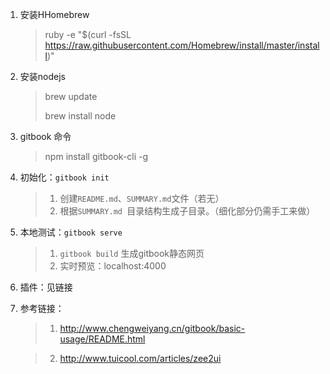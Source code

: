 1. 安装HHomebrew

	> ruby -e "$(curl -fsSL https://raw.githubusercontent.com/Homebrew/install/master/install)"


2. 安装nodejs

	> brew update
	>
	> brew install node
	
	
3. gitbook 命令

	> npm install gitbook-cli -g
	
4. 初始化：``gitbook init``

	> 1. 创建`README.md`、`SUMMARY.md`文件（若无）
	> 2. 根据`SUMMARY.md `目录结构生成子目录。（细化部分仍需手工来做）


5. 本地测试：`gitbook serve`

	> 1. `gitbook build` 生成gitbook静态网页
	> 2. 实时预览：localhost:4000
	
6. 插件：见链接
	
	
	
7. 参考链接：
	> 1. http://www.chengweiyang.cn/gitbook/basic-usage/README.html

	> 2. http://www.tuicool.com/articles/zee2ui
